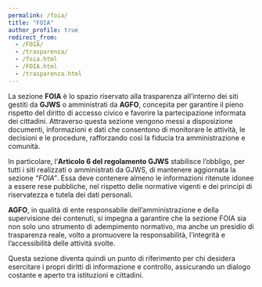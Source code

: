 ```yaml
---
permalink: /foia/
title: "FOIA"
author_profile: true
redirect_from: 
  - /FOIA/
  - /trasparenza/
  - /foia.html
  - /FOIA.html
  - /trasparenza.html
---
```


La sezione **FOIA** è lo spazio riservato alla trasparenza all’interno dei siti gestiti da **GJWS** o amministrati da **AGFO**, concepita per garantire il pieno rispetto del diritto di accesso civico e favorire la partecipazione informata dei cittadini.
Attraverso questa sezione vengono messi a disposizione documenti, informazioni e dati che consentono di monitorare le attività, le decisioni e le procedure, rafforzando così la fiducia tra amministrazione e comunità.

In particolare, l’**Articolo 6 del regolamento GJWS** stabilisce l’obbligo, per tutti i siti realizzati o amministrati da GJWS, di mantenere aggiornata la sezione *“FOIA”*. Essa deve contenere almeno le informazioni ritenute idonee a essere rese pubbliche, nel rispetto delle normative vigenti e dei principi di riservatezza e tutela dei dati personali.

**AGFO**, in qualità di ente responsabile dell’amministrazione e della supervisione dei contenuti, si impegna a garantire che la sezione FOIA sia non solo uno strumento di adempimento normativo, ma anche un presidio di trasparenza reale, volto a promuovere la responsabilità, l’integrità e l’accessibilità delle attività svolte.

Questa sezione diventa quindi un punto di riferimento per chi desidera esercitare i propri diritti di informazione e controllo, assicurando un dialogo costante e aperto tra istituzioni e cittadini.

